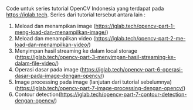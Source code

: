 Code untuk series tutorial OpenCV Indonesia yang terdapat pada https://iglab.tech. Series dari tutorial tersebut antara lain :

1. Meload dan menampikan image (https://iglab.tech/opencv-part-1-meng-load-dan-menampilkan-image/)
2. Meload dan menampilkan video (https://iglab.tech/opencv-part-2-me-load-dan-menampilkan-video/)
3. Menyimpan hasil streaming ke dalam local storage (https://iglab.tech/opencv-part-3-menyimpan-hasil-streaming-ke-dalam-file-video/)
4. Operasi dasar pada image (https://iglab.tech/opencv-part-6-operasi-dasar-pada-image-dengan-opencv/)
5. Image processing pada image (lanjutan dari tutorial sebelumnya) (https://iglab.tech/opencv-part-7-image-processing-dengan-opencv/)
6. Contour detection(https://iglab.tech/opencv-part-7-contour-detection-dengan-opencv/)

